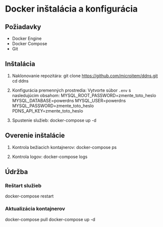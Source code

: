 # Docker inštalácia a konfigurácia

## Požiadavky
- Docker Engine
- Docker Compose
- Git

## Inštalácia

1. Naklonovanie repozitára:
git clone https://github.com/microitem/ddns.git
cd ddns

2. Konfigurácia premenných prostredia:
Vytvorte súbor `.env` s nasledujúcim obsahom:
MYSQL_ROOT_PASSWORD=zmente_toto_heslo
MYSQL_DATABASE=powerdns
MYSQL_USER=powerdns
MYSQL_PASSWORD=zmente_toto_heslo
PDNS_API_KEY=zmente_toto_heslo

3. Spustenie služieb:
docker-compose up -d

## Overenie inštalácie

1. Kontrola bežiacich kontajnerov:
docker-compose ps

2. Kontrola logov:
docker-compose logs

## Údržba

### Reštart služieb
docker-compose restart

### Aktualizácia kontajnerov
docker-compose pull
docker-compose up -d
